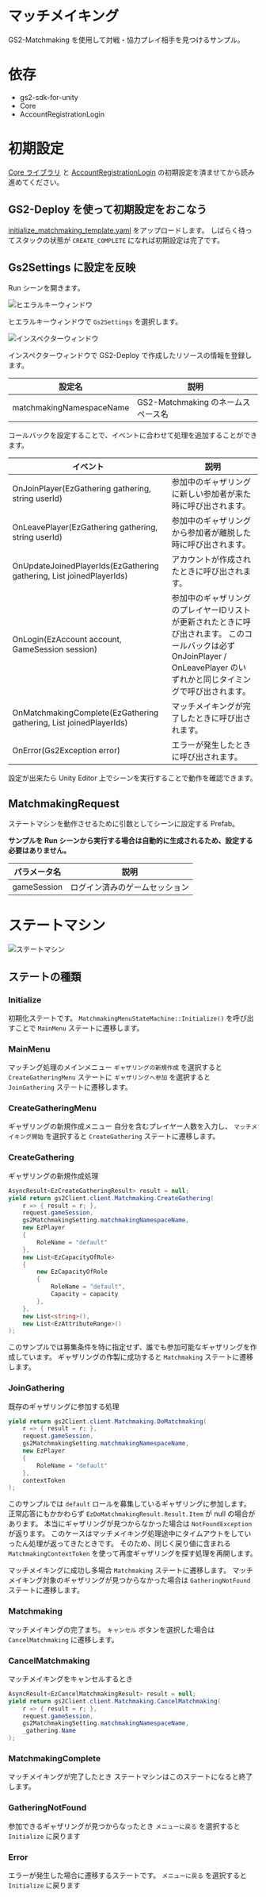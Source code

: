 ﻿# マッチメイキング

GS2-Matchmaking を使用して対戦・協力プレイ相手を見つけるサンプル。

# 依存

- gs2-sdk-for-unity
- Core
- AccountRegistrationLogin

# 初期設定

[Core ライブラリ](../core) と [AccountRegistrationLogin](../AccountRegistrationLogin) の初期設定を済ませてから読み進めてください。

## GS2-Deploy を使って初期設定をおこなう

[initialize_matchmaking_template.yaml](initialize_matchmaking_template.yaml) をアップロードします。
しばらく待ってスタックの状態が `CREATE_COMPLETE` になれば初期設定は完了です。

## Gs2Settings に設定を反映

Run シーンを開きます。

![ヒエラルキーウィンドウ](Docs/image-0001.jpg)

ヒエラルキーウィンドウで `Gs2Settings` を選択します。

![インスペクターウィンドウ](Docs/image-0002.jpg)

インスペクターウィンドウで GS2-Deploy で作成したリソースの情報を登録します。

| 設定名 | 説明 |
---------|------
| matchmakingNamespaceName | GS2-Matchmaking のネームスペース名 |

コールバックを設定することで、イベントに合わせて処理を追加することができます。

| イベント | 説明 |
---------|------
| OnJoinPlayer(EzGathering gathering, string userId) | 参加中のギャザリングに新しい参加者が来た時に呼び出されます。 |
| OnLeavePlayer(EzGathering gathering, string userId) | 参加中のギャザリングから参加者が離脱した時に呼び出されます。 |
| OnUpdateJoinedPlayerIds(EzGathering gathering, List<string> joinedPlayerIds) | アカウントが作成されたときに呼び出されます。 |
| OnLogin(EzAccount account, GameSession session) | 参加中のギャザリングのプレイヤーIDリストが更新されたときに呼び出されます。 このコールバックは必ず OnJoinPlayer / OnLeavePlayer のいずれかと同じタイミングで呼び出されます。 |
| OnMatchmakingComplete(EzGathering gathering, List<string> joinedPlayerIds) | マッチメイキングが完了したときに呼び出されます。 |
| OnError(Gs2Exception error) | エラーが発生したときに呼び出されます。 |

設定が出来たら Unity Editor 上でシーンを実行することで動作を確認できます。

## MatchmakingRequest

ステートマシンを動作させるために引数としてシーンに設定する Prefab。

**サンプルを Run シーンから実行する場合は自動的に生成されるため、設定する必要はありません。**

| パラメータ名 | 説明 |
------------|-----
| gameSession | ログイン済みのゲームセッション |

# ステートマシン

![ステートマシン](Docs/state_machine.jpg)

## ステートの種類

### Initialize

初期化ステートです。
`MatchmakingMenuStateMachine::Initialize()` を呼び出すことで `MainMenu` ステートに遷移します。

### MainMenu

マッチング処理のメインメニュー
`ギャザリングの新規作成` を選択すると `CreateGatheringMenu` ステートに
`ギャザリングへ参加` を選択すると `JoinGathering` ステートに遷移します。

### CreateGatheringMenu

ギャザリングの新規作成メニュー
自分を含むプレイヤー人数を入力し、 `マッチメイキング開始` を選択すると `CreateGathering` ステートに遷移します。

### CreateGathering

ギャザリングの新規作成処理

```csharp
AsyncResult<EzCreateGatheringResult> result = null;
yield return gs2Client.client.Matchmaking.CreateGathering(
    r => { result = r; },
    request.gameSession,
    gs2MatchmakingSetting.matchmakingNamespaceName,
    new EzPlayer
    {
        RoleName = "default"
    },
    new List<EzCapacityOfRole>
    {
        new EzCapacityOfRole
        {
            RoleName = "default",
            Capacity = capacity
        },
    },
    new List<string>(),
    new List<EzAttributeRange>()
);
```

このサンプルでは募集条件を特に指定せず、誰でも参加可能なギャザリングを作成しています。
ギャザリングの作製に成功すると `Matchmaking` ステートに遷移します。

### JoinGathering

既存のギャザリングに参加する処理

```csharp
yield return gs2Client.client.Matchmaking.DoMatchmaking(
    r => { result = r; },
    request.gameSession,
    gs2MatchmakingSetting.matchmakingNamespaceName,
    new EzPlayer
    {
        RoleName = "default"
    },
    contextToken
);
```

このサンプルでは `default` ロールを募集しているギャザリングに参加します。
正常応答にもかかわらず `EzDoMatchmakingResult.Result.Item` が null の場合があります。
本当にギャザリングが見つからなかった場合は `NotFoundException` が返ります。
このケースはマッチメイキング処理途中にタイムアウトをしていったん処理が返ってきたときです。
そのため、同じく戻り値に含まれる `MatchmakingContextToken` を使って再度ギャザリングを探す処理を再開します。

マッチメイキングに成功し多場合 `Matchmaking` ステートに遷移します。
マッチメイキング対象のギャザリングが見つからなかった場合は `GatheringNotFound` ステートに遷移します。

### Matchmaking

マッチメイキングの完了まち。
`キャンセル` ボタンを選択した場合は `CancelMatchmaking` に遷移します。

### CancelMatchmaking

マッチメイキングをキャンセルするとき

```csharp
AsyncResult<EzCancelMatchmakingResult> result = null;
yield return gs2Client.client.Matchmaking.CancelMatchmaking(
    r => { result = r; },
    request.gameSession,
    gs2MatchmakingSetting.matchmakingNamespaceName,
    _gathering.Name
);
```

### MatchmakingComplete

マッチメイキングが完了したとき
ステートマシンはこのステートになると終了します。

### GatheringNotFound

参加できるギャザリングが見つからなったとき
`メニューに戻る` を選択すると `Initialize` に戻ります

### Error

エラーが発生した場合に遷移するステートです。
`メニューに戻る` を選択すると `Initialize` に戻ります
